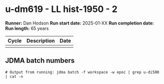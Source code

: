 # u-dm619 - LL hist-1950 - 2

**Runner:** Dan Hodson
**Run start date:** 2025-01-XX
**Run completion date:** 
**Run length:** 65 years 

| Cycle | Description | Date |
| --- | --- | --- |
| | | |


## JDMA batch numbers
```
# Output from running: jdma batch -f workspace -w epoc | grep u-di500 | cat -n
```

